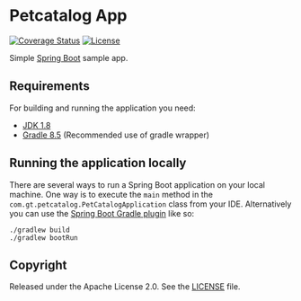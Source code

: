 # Petcatalog App

[![Coverage Status](https://coveralls.io/repos/github/codecentric/springboot-sample-app/badge.svg?branch=master)](https://coveralls.io/github/codecentric/springboot-sample-app?branch=master)
[![License](http://img.shields.io/:license-apache-blue.svg)](http://www.apache.org/licenses/LICENSE-2.0.html)

Simple [Spring Boot](http://projects.spring.io/spring-boot/) sample app.

## Requirements

For building and running the application you need:

- [JDK 1.8](http://www.oracle.com/technetwork/java/javase/downloads/jdk8-downloads-2133151.html)
- [Gradle 8.5](https://gradle.org/) (Recommended use of gradle wrapper)

## Running the application locally

There are several ways to run a Spring Boot application on your local machine. One way is to execute the `main` method in the `com.gt.petcatalog.PetCatalogApplication` class from your IDE.
Alternatively you can use the [Spring Boot Gradle plugin](https://docs.spring.io/spring-boot/docs/current/reference/html/build-tool-plugins.html#build-tool-plugins.gradle) like so:

```shell
./gradlew build
./gradlew bootRun
```

## Copyright

Released under the Apache License 2.0. See the [LICENSE](https://github.com/codecentric/springboot-sample-app/blob/master/LICENSE) file.